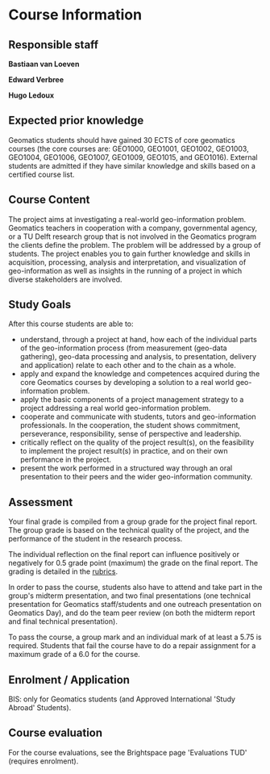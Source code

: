 
# Course Information

<!-- toc -->

## Responsible staff

__Bastiaan van Loeven__
[<i class="fa fa-envelope"></i>](mailto:b.vanloenen@tudelft.nl)

__Edward Verbree__
[<i class="fa fa-envelope"></i>](mailto:e.verbree@tudelft.nl)

__Hugo Ledoux__
[<i class="fa fa-home"></i>](https://3d.bk.tudelft.nl/hledoux) 
[<i class="fa fa-envelope"></i>](mailto:h.ledoux@tudelft.nl)




## Expected prior knowledge 
Geomatics students should have gained 30 ECTS of core geomatics courses (the core courses are: GEO1000, GEO1001, GEO1002, GEO1003, GEO1004, GEO1006, GEO1007, GEO1009, GEO1015, and GEO1016). External students are admitted if they have similar knowledge and skills based on a certified course list.

## Course Content
The project aims at investigating a real-world geo-information problem. Geomatics teachers in cooperation with a company, governmental agency, or a TU Delft research group that is not involved in the Geomatics program the clients define the problem. The problem will be addressed by a group of students. The project enables you to gain further knowledge and skills in acquisition, processing, analysis and interpretation, and visualization of geo-information as well as insights in the running of a project in which diverse stakeholders are involved.

## Study Goals

After this course students are able to:

* understand, through a project at hand, how each of the individual parts of the geo-information process (from measurement (geo-data gathering), geo-data processing and analysis, to presentation, delivery and application) relate to each other and to the chain as a whole.
* apply and expand the knowledge and competences acquired during the core Geomatics courses by developing a solution to a real world geo-information problem.
* apply the basic components of a project management strategy to a project addressing a real world geo-information problem.
* cooperate and communicate with students, tutors and geo-information professionals. In the cooperation, the student shows commitment, perseverance, responsibility, sense of perspective and leadership.
* critically reflect on the quality of the project result(s), on the feasibility to implement the project result(s) in practice, and on their own performance in the project.
* present the work performed in a structured way through an oral presentation to their peers and the wider geo-information community.


## Assessment

Your final grade is compiled from a group grade for the project final report. The group grade is based on the technical quality of the project, and the performance of the student in the research process.

The individual reflection on the final report can influence positively or negatively for 0.5 grade point (maximum) the grade on the final report. 
The grading is detailed in the [rubrics](./grading/index.md).

In order to pass the course, students also have to attend and take part in the group's midterm presentation, and two final presentations (one technical presentation for Geomatics staff/students and one outreach presentation on Geomatics Day), and do the team peer review (on both the midterm report and final technical presentation).

To pass the course, a group mark and an individual mark of at least a 5.75 is required. Students that fail the course have to do a repair assignment for a maximum grade of a 6.0 for the course.

## Enrolment / Application 
BIS: only for Geomatics students (and Approved International 'Study Abroad' Students).


## Course evaluation
For the course evaluations, see the Brightspace page 'Evaluations TUD' (requires enrolment).
